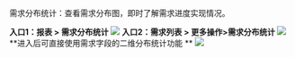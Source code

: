 需求分布统计：查看需求分布图，即时了解需求进度实现情况。

**入口1：报表 > 需求分布统计**
![](http://imgcache.tcecqpoc.fsphere.cn/image/mc.qcloudimg.com/static/img/58820460ac85945074cc6f6fb2223867/image.jpg)
**入口2：需求列表 > 更多操作>需求分布统计**
![](http://imgcache.tcecqpoc.fsphere.cn/image/mc.qcloudimg.com/static/img/4ba0886ca7c3b58b159833ec0462f6a6/image.jpg)
**进入后可直接使用需求字段的二维分布统计功能 **
![](http://imgcache.tcecqpoc.fsphere.cn/image/mc.qcloudimg.com/static/img/e05244b00e71d72d3f980bbbce61d3d6/image.jpg)